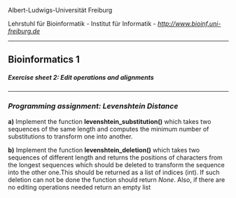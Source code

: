 Albert-Ludwigs-Universität Freiburg

Lehrstuhl für Bioinformatik - Institut für Informatik - *http://www.bioinf.uni-freiburg.de*

---
## Bioinformatics 1
##### Exercise sheet 2: Edit operations and alignments
---




### _Programming assignment: Levenshtein Distance_

**a)** Implement the function **levenshtein_substitution()** which takes two sequences of the same length and 
computes the minimum number of substitutions to transform one into another.

**b)** Implement the function **levenshtein_deletion()** which takes two sequences of 
different length and returns the positions of characters from the longest sequences which should be deleted to 
transform the sequence into the other one.This should be returned as a list of indices (int).
If such deletion can not be done the function should return *None*. Also, if there are no editing operations needed return an empty list
